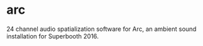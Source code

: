 # arc
24 channel audio spatialization software for Arc, an ambient sound installation for Superbooth 2016.
